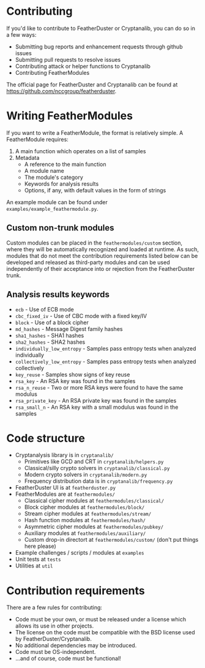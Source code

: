 # Contributing
If you'd like to contribute to FeatherDuster or Cryptanalib, you can do so in a few ways:

* Submitting bug reports and enhancement requests through github issues
* Submitting pull requests to resolve issues
* Contributing attack or helper functions to Cryptanalib
* Contributing FeatherModules

The official page for FeatherDuster and Cryptanalib can be found at https://github.com/nccgroup/featherduster.

# Writing FeatherModules
If you want to write a FeatherModule, the format is relatively simple. A FeatherModule requires:

1. A main function which operates on a list of samples
2. Metadata
   * A reference to the main function
   * A module name
   * The module's category
   * Keywords for analysis results
   * Options, if any, with default values in the form of strings

An example module can be found under `examples/example_feathermodule.py`.

## Custom non-trunk modules

Custom modules can be placed in the `feathermodules/custom` section, where they will be automatically recognized and loaded at runtime. As such, modules that do not meet the contribution requirements listed below can be developed and released as third-party modules and can be used independently of their acceptance into or rejection from the FeatherDuster trunk.

## Analysis results keywords

* `ecb` - Use of ECB mode
* `cbc_fixed_iv` - Use of CBC mode with a fixed key/IV
* `block` - Use of a block cipher
* `md_hashes` - Message Digest family hashes
* `sha1_hashes` - SHA1 hashes
* `sha2_hashes` - SHA2 hashes
* `individually_low_entropy` - Samples pass entropy tests when analyzed individually
* `collectively_low_entropy` - Samples pass entropy tests when analyzed collectively
* `key_reuse` - Samples show signs of key reuse
* `rsa_key` - An RSA key was found in the samples
* `rsa_n_reuse` - Two or more RSA keys were found to have the same modulus
* `rsa_private_key` - An RSA private key was found in the samples
* `rsa_small_n` - An RSA key with a small modulus was found in the samples

# Code structure

* Cryptanalysis library is in `cryptanalib/`
  * Primitives like GCD and CRT in `cryptanalib/helpers.py`
  * Classical/silly crypto solvers in `cryptanalib/classical.py`
  * Modern crypto solvers in `cryptanalib/modern.py`
  * Frequency distribution data is in `cryptanalib/frequency.py`
* FeatherDuster UI is at `featherduster.py`
* FeatherModules are at `feathermodules/`
  * Classical cipher modules at `feathermodules/classical/`
  * Block cipher modules at `feathermodules/block/`
  * Stream cipher modules at `feathermodules/stream/`
  * Hash function modules at `feathermodules/hash/`
  * Asymmetric cipher modules at `feathermodules/pubkey/`
  * Auxiliary modules at `feathermodules/auxiliary/`
  * Custom drop-in directort at `feathermodules/custom/` (don't put things here please)
* Example challenges / scripts / modules at `examples`
* Unit tests at `tests`
* Utilities at `util`

# Contribution requirements
There are a few rules for contributing:

* Code must be your own, or must be released under a license which allows its use in other projects.
* The license on the code must be compatible with the BSD license used by FeatherDuster/Cryptanalib.
* No additional dependencies may be introduced.
* Code must be OS-independent.
* ...and of course, code must be functional!



